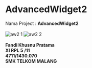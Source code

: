 # AdvancedWidget2

Nama Project : <b>AdvancedWidget2</b>
<br>
<br>
![aw2 1](https://cloud.githubusercontent.com/assets/22116846/18681489/8cf3ae90-7f92-11e6-94ad-dc7e3e70fbe7.JPG)
![aw2 2](https://cloud.githubusercontent.com/assets/22116846/18681490/8d24905a-7f92-11e6-9c6e-c2f67022eee0.JPG)
<br>
<br>
<b>Fandi Khusnu Pratama <br>
XI RPL 5 /11 <br>
4711/1430.070 <br>
SMK TELKOM MALANG</b>
